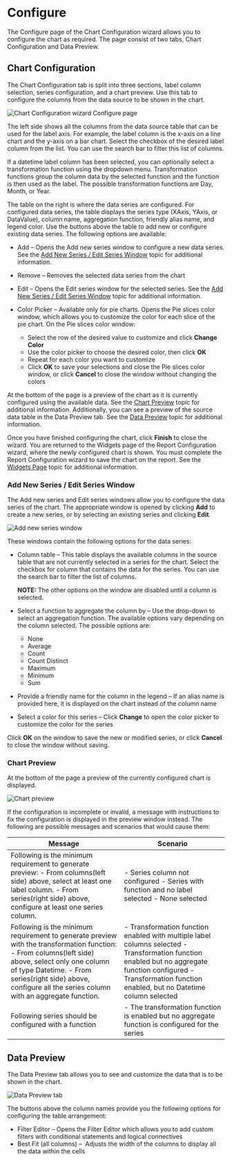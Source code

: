 # Configure

The Configure page of the Chart Configuration wizard allows you to configure the chart as required.
The page consist of two tabs, Chart Configuration and Data Preview.

## Chart Configuration

The Chart Configuration tab is split into three sections, label column selection, series
configuration, and a chart preview. Use this tab to configure the columns from the data source to be
shown in the chart.

![Chart Configuration wizard Configure page](/img/product_docs/accessanalyzer/12.0/admin/analysis/configure.webp)

The left side shows all the columns from the data source table that can be used for the label axis.
For example, the label column is the x-axis on a line chart and the y-axis on a bar chart. Select
the checkbox of the desired label column from the list. You can use the search bar to filter this
list of columns.

If a datetime label column has been selected, you can optionally select a transformation function
using the dropdown menu. Transformation functions group the column data by the selected function and
the function is then used as the label. The possible transformation functions are Day, Month, or
Year.

The table on the right is where the data series are configured. For configured data series, the
table displays the series type (XAxis, YAxis, or DataValue), column name, aggregation function,
friendly alias name, and legend color. Use the buttons above the table to add new or configure
existing data series. The following options are available:

- Add – Opens the Add new series window to configure a new data series. See the
  [Add New Series / Edit Series Window](#add-new-series--edit-series-window) topic for additional
  information.
- Remove – Removes the selected data series from the chart
- Edit – Opens the Edit series window for the selected series. See the
  [Add New Series / Edit Series Window](#add-new-series--edit-series-window) topic for additional
  information.
- Color Picker – Available only for pie charts. Opens the Pie slices color window, which allows you
  to customize the color for each slice of the pie chart. On the Pie slices color window:

    - Select the row of the desired value to customize and click **Change Color**
    - Use the color picker to choose the desired color, then click **OK**
    - Repeat for each color you want to customize
    - Click **OK** to save your selections and close the Pie slices color window, or click
      **Cancel** to close the window without changing the colors

At the bottom of the page is a preview of the chart as it is currently configured using the
available data. See the [Chart Preview](#chart-preview) topic for additional information.
Additionally, you can see a preview of the source data table in the Data Preview tab. See the
[Data Preview](#data-preview) topic for additional information.

Once you have finished configuring the chart, click **Finish** to close the wizard. You are returned
to the Widgets page of the Report Configuration wizard, where the newly configured chart is shown.
You must complete the Report Configuration wizard to save the chart on the report. See the
[Widgets Page](/docs/accessanalyzer/12.0/admin/report/wizard/widgets.md) topic for additional information.

### Add New Series / Edit Series Window

The Add new series and Edit series windows allow you to configure the data series of the chart. The
appropriate window is opened by clicking **Add** to create a new series, or by selecting an existing
series and clicking **Edit**.

![Add new series window](/img/product_docs/accessanalyzer/12.0/admin/report/chartwizard/addnewseries.webp)

These windows contain the following options for the data series:

- Column table – This table displays the available columns in the source table that are not
  currently selected in a series for the chart. Select the checkbox for column that contains the
  data for the series. You can use the search bar to filter the list of columns.

    **NOTE:** The other options on the window are disabled until a column is selected.

- Select a function to aggregate the column by – Use the drop-down to select an aggregation
  function. The available options vary depending on the column selected. The possible options are:

    - None
    - Average
    - Count
    - Count Distinct
    - Maximum
    - Minimum
    - Sum

- Provide a friendly name for the column in the legend – If an alias name is provided here, it is
  displayed on the chart instead of the column name
- Select a color for this series – Click **Change** to open the color picker to customize the color
  for the series

Click **OK** on the window to save the new or modified series, or click **Cancel** to close the
window without saving.

### Chart Preview

At the bottom of the page a preview of the currently configured chart is displayed.

![Chart preview](/img/product_docs/accessanalyzer/12.0/admin/report/chartwizard/configurechartpreview.webp)

If the configuration is incomplete or invalid, a message with instructions to fix the configuration
is displayed in the preview window instead. The following are possible messages and scenarios that
would cause them:

| Message                                                                                                                                                                                                                                                           | Scenario                                                                                                                                                                                                         |
| ----------------------------------------------------------------------------------------------------------------------------------------------------------------------------------------------------------------------------------------------------------------- | ---------------------------------------------------------------------------------------------------------------------------------------------------------------------------------------------------------------- |
| Following is the minimum requirement to generate preview: - From columns(left side) above, select at least one label column. - From series(right side) above, configure at least one series column.                                                               | - Series column not configured - Series with function and no label selected - None selected                                                                                                                      |
| Following is the minimum requirement to generate preview with the transformation function: - From columns(left side) above, select only one column of type Datetime. - From series(right side) above, configure all the series column with an aggregate function. | - Transformation function enabled with multiple label columns selected - Transformation function enabled but no aggregate function configured - Transformation function enabled, but no Datetime column selected |
| Following series should be configured with a function                                                                                                                                                                                                             | - The transformation function is enabled but no aggregate function is configured for the series                                                                                                                  |

## Data Preview

The Data Preview tab allows you to see and customize the data that is to be shown in the chart.

![Data Preview tab](/img/product_docs/accessanalyzer/12.0/admin/report/chartwizard/configuredatapreview.webp)

The buttons above the column names provide you the following options for configuring the table
arrangement:

- Filter Editor – Opens the Filter Editor which allows you to add custom filters with conditional
  statements and logical connectives
- Best Fit (all columns) –  Adjusts the width of the columns to display all the data within the
  cells
